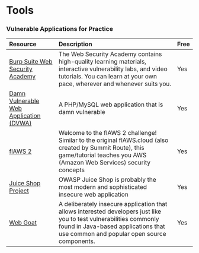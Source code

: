# Tools

### Vulnerable Applications for Practice

| Resource | Description | Free |
| :--- | :--- | :--- |
| [Burp Suite Web Security Academy](https://portswigger.net/training) | The Web Security Academy contains high-quality learning materials, interactive vulnerability labs, and video tutorials. You can learn at your own pace, wherever and whenever suits you. | Yes |
| [Damn Vulnerable Web Application \(DVWA\)](http://www.dvwa.co.uk/) | A PHP/MySQL web application that is damn vulnerable | Yes |
| [flAWS 2](http://flaws2.cloud/) | Welcome to the flAWS 2 challenge! Similar to the original flAWS.cloud \(also created by Summit Route\), this game/tutorial teaches you AWS \(Amazon Web Services\) security concepts | Yes |
| [Juice Shop Project](https://www.owasp.org/index.php/OWASP_Juice_Shop_Project) | OWASP Juice Shop is probably the most modern and sophisticated insecure web application | Yes |
| [Web Goat](https://webgoat.github.io/WebGoat/) | A deliberately insecure application that allows interested developers just like you to test vulnerabilities commonly found in Java-based applications that use common and popular open source components. | Yes |

